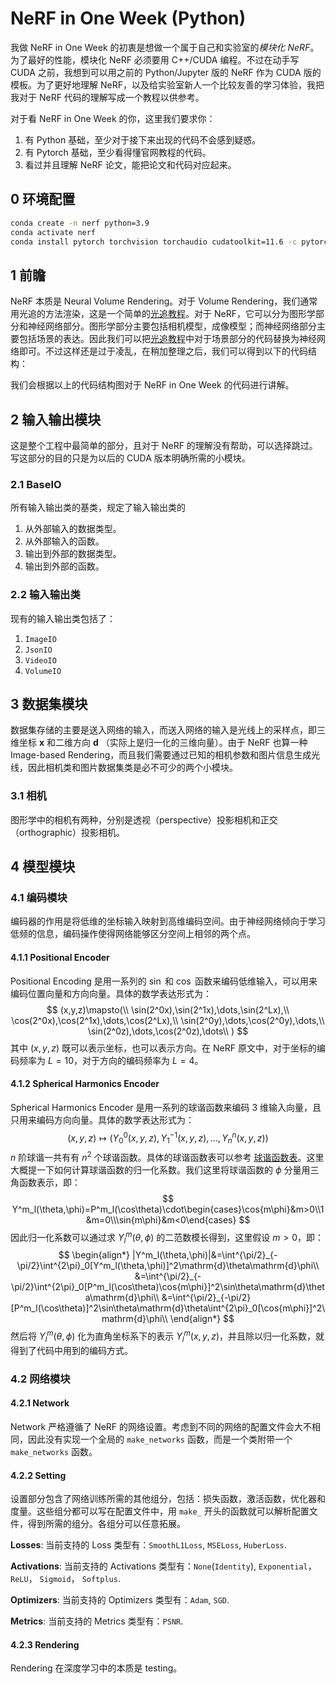 # NeRF in One Week (Python)

我做 NeRF in One Week 的初衷是想做一个属于自己和实验室的*模块化 NeRF*。为了最好的性能，模块化 NeRF 必须要用 C++/CUDA 编程。不过在动手写 CUDA 之前，我想到可以用之前的 Python/Jupyter 版的 NeRF 作为 CUDA 版的模板。为了更好地理解 NeRF，以及给实验室新人一个比较友善的学习体验，我把我对于 NeRF 代码的理解写成一个教程以供参考。

对于看 NeRF in One Week 的你，这里我们要求你：
1. 有 Python 基础，至少对于接下来出现的代码不会感到疑惑。
2. 有 Pytorch 基础，至少看得懂官网教程的代码。
3. 看过并且理解 NeRF 论文，能把论文和代码对应起来。

## 0 环境配置

```bash
conda create -n nerf python=3.9
conda activate nerf
conda install pytorch torchvision torchaudio cudatoolkit=11.6 -c pytorch -c conda-forge
```

## 1 前瞻

NeRF 本质是 Neural Volume Rendering。对于 Volume Rendering，我们通常用光追的方法渲染，这是一个简单的[光追教程](https://raytracing.github.io/)。对于 NeRF，它可以分为图形学部分和神经网络部分。图形学部分主要包括相机模型，成像模型；而神经网络部分主要包括场景的表达。因此我们可以把[光追教程](https://raytracing.github.io/)中对于场景部分的代码替换为神经网络即可。不过这样还是过于凌乱，在稍加整理之后，我们可以得到以下的代码结构：
![]()

我们会根据以上的代码结构图对于 NeRF in One Week 的代码进行讲解。

## 2 输入输出模块

这是整个工程中最简单的部分，且对于 NeRF 的理解没有帮助，可以选择跳过。写这部分的目的只是为以后的 CUDA 版本明确所需的小模块。

### 2.1 BaseIO

所有输入输出类的基类，规定了输入输出类的

1. 从外部输入的数据类型。
2. 从外部输入的函数。
3. 输出到外部的数据类型。
4. 输出到外部的函数。

### 2.2 输入输出类

现有的输入输出类包括了：

1. `ImageIO`
2. `JsonIO`
3. `VideoIO`
4. `VolumeIO`

## 3 数据集模块

数据集存储的主要是送入网络的输入，而送入网络的输入是光线上的采样点，即三维坐标 $\mathbf{x}$ 和二维方向 $\mathbf{d}$ （实际上是归一化的三维向量）。由于 NeRF 也算一种 Image-based Rendering，而且我们需要通过已知的相机参数和图片信息生成光线，因此相机类和图片数据集类是必不可少的两个小模块。

### 3.1 相机

图形学中的相机有两种，分别是透视（perspective）投影相机和正交（orthographic）投影相机。

## 4 模型模块

### 4.1 编码模块

编码器的作用是将低维的坐标输入映射到高维编码空间。由于神经网络倾向于学习低频的信息，编码操作使得网络能够区分空间上相邻的两个点。

#### 4.1.1 Positional Encoder

Positional Encoding 是用一系列的 $\sin$ 和 $\cos$ 函数来编码低维输入，可以用来编码位置向量和方向向量。具体的数学表达形式为：
$$
(x,y,z)\mapsto(\\
\sin(2^0x),\sin(2^1x),\dots,\sin(2^Lx),\\
\cos(2^0x),\cos(2^1x),\dots,\cos(2^Lx),\\
\sin(2^0y),\dots,\cos(2^0y),\dots,\\
\sin(2^0z),\dots,\cos(2^0z),\dots\\
)
$$
其中 $(x,y,z)$ 既可以表示坐标，也可以表示方向。在 NeRF 原文中，对于坐标的编码频率为 $L=10$，对于方向的编码频率为 $L=4$。

#### 4.1.2 Spherical Harmonics Encoder

Spherical Harmonics Encoder 是用一系列的球谐函数来编码 3 维输入向量，且只用来编码方向向量。具体的数学表达形式为：
$$
(x,y,z)\mapsto(Y_0^0(x,y,z),Y_1^{-1}(x,y,z),\dots,Y_n^{n}(x,y,z))
$$
$n$ 阶球谐一共有有 $n^2$ 个球谐函数。具体的球谐函数表可以参考 [球谐函数表](https://en.wikipedia.org/wiki/Table_of_spherical_harmonics#Spherical_harmonics)。这里大概提一下如何计算球谐函数的归一化系数。我们这里将球谐函数的 $\phi$ 分量用三角函数表示，即：
$$
Y^m_l(\theta,\phi)=P^m_l(\cos\theta)\cdot\begin{cases}\cos{m\phi}&m>0\\1&m=0\\\sin{m\phi}&m<0\end{cases}
$$
因此归一化系数可以通过求 $Y^m_l(\theta,\phi)$ 的二范数模长得到，这里假设 $m>0$，即：
$$
\begin{align*}
|Y^m_l(\theta,\phi)|&=\int^{\pi/2}_{-\pi/2}\int^{2\pi}_0[Y^m_l(\theta,\phi)]^2\mathrm{d}\theta\mathrm{d}\phi\\
&=\int^{\pi/2}_{-\pi/2}\int^{2\pi}_0[P^m_l(\cos\theta)\cos{m\phi}]^2\sin\theta\mathrm{d}\theta\mathrm{d}\phi\\
&=\int^{\pi/2}_{-\pi/2}[P^m_l(\cos\theta)]^2\sin\theta\mathrm{d}\theta\int^{2\pi}_0[\cos{m\phi}]^2\mathrm{d}\phi\\
\end{align*}
$$
然后将 $Y^m_l(\theta,\phi)$ 化为直角坐标系下的表示 $Y^m_l(x,y,z)$，并且除以归一化系数，就得到了代码中用到的编码方式。

### 4.2 网络模块

#### 4.2.1 Network

Network 严格遵循了 NeRF 的网络设置。考虑到不同的网络的配置文件会大不相同，因此没有实现一个全局的 `make_networks` 函数，而是一个类附带一个 `make_networks` 函数。

#### 4.2.2 Setting

设置部分包含了网络训练所需的其他组分，包括：损失函数，激活函数，优化器和度量。这些组分都可以写在配置文件中，用 `make_` 开头的函数就可以解析配置文件，得到所需的组分。各组分可以任意拓展。

**Losses**: 当前支持的 Loss 类型有：`SmoothL1Loss`, `MSELoss`, `HuberLoss`.

**Activations**: 当前支持的 Activations 类型有：`None`(`Identity`), `Exponential`， `ReLU`， `Sigmoid`， `Softplus`.

**Optimizers**: 当前支持的 Optimizers 类型有：`Adam`, `SGD`.

**Metrics**: 当前支持的 Metrics 类型有：`PSNR`.

#### 4.2.3 Rendering

Rendering 在深度学习中的本质是 testing。

